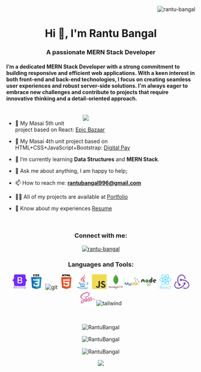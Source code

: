 <p align="right">
  <img src="https://komarev.com/ghpvc/?username=RantuBangal&label=Profile%20views&color=0e75b6&style=flat" alt="rantu-bangal"/>
</p>

<!-- ![Header Image](https://github.com/RantuBangal/RantuBangal/blob/main/assets/github-header-image.png?raw=true) -->
<h1 align="center">Hi 👋, I'm Rantu Bangal</h1>
<h3 align="center">A passionate MERN Stack Developer</h3>

#### I’m a dedicated MERN Stack Developer with a strong commitment to building responsive and efficient web applications. With a keen interest in both front-end and back-end technologies, I focus on creating seamless user experiences and robust server-side solutions. I'm always eager to embrace new challenges and contribute to projects that require innovative thinking and a detail-oriented approach.

<br/>
<img align="right" width="300" src="https://miro.medium.com/v2/resize:fit:1400/0*NgUtI3tYLhuq5Vy0.gif" >

- 🔭 My Masai 5th unit project based on React: [Epic Bazaar](https://epicbazaar.vercel.app/)
- 🔭 My Masai 4th unit project based on HTML+CSS+JavaScript+Bootstrap: [Digital Pay](https://web-dev-ratna-8765.vercel.app/)
  
- 🌱 I’m currently learning **Data Structures** and **MERN Stack**.
- 💬 Ask me about anything, I am happy to help;
- 📫 How to reach me: **rantubangal996@gmail.com**
- 👨‍💻 All of my projects are available at [Portfolio](https://RantuBangal.github.io/)
- 📄 Know about my experiences [Resume](https://drive.google.com/file/d/1O2Fw9z8aJQMEU3AP52NsKT5N8NnEaSAl/view?usp=sharing)

<br/>
<h3 align="center">Connect with me:</h3>
<p align="center">
  <a href="https://linkedin.com/in/hellomohdasif" target="_blank">
    <img src="https://raw.githubusercontent.com/rahuldkjain/github-profile-readme-generator/master/src/images/icons/Social/linked-in-alt.svg" alt="rantu-bangal" height="30" width="40" />
  </a>
</p>

<h3 align="center">Languages and Tools:</h3>
<p align="center">
  <img src="https://raw.githubusercontent.com/devicons/devicon/master/icons/bootstrap/bootstrap-plain-wordmark.svg" alt="bootstrap" width="40" height="40"/>
  <img src="https://raw.githubusercontent.com/devicons/devicon/master/icons/css3/css3-original-wordmark.svg" alt="css3" width="40" height="40"/>
  <img src="https://www.vectorlogo.zone/logos/git-scm/git-scm-icon.svg" alt="git" width="40" height="40"/>
  <img src="https://raw.githubusercontent.com/devicons/devicon/master/icons/html5/html5-original-wordmark.svg" alt="html5" width="40" height="40"/>
  <img src="https://raw.githubusercontent.com/devicons/devicon/master/icons/java/java-original.svg" alt="java" width="40" height="40"/>
  <img src="https://raw.githubusercontent.com/devicons/devicon/master/icons/javascript/javascript-original.svg" alt="javascript" width="40" height="40"/>
  <img src="https://raw.githubusercontent.com/devicons/devicon/master/icons/mongodb/mongodb-original-wordmark.svg" alt="mongodb" width="40" height="40"/>
  <img src="https://raw.githubusercontent.com/devicons/devicon/master/icons/mysql/mysql-original-wordmark.svg" alt="mysql" width="40" height="40"/>
  <img src="https://raw.githubusercontent.com/devicons/devicon/master/icons/nodejs/nodejs-original-wordmark.svg" alt="nodejs" width="40" height="40"/>
  <img src="https://raw.githubusercontent.com/devicons/devicon/master/icons/react/react-original-wordmark.svg" alt="react" width="40" height="40"/>
  <img src="https://raw.githubusercontent.com/devicons/devicon/master/icons/redux/redux-original.svg" alt="redux" width="40" height="40"/>
  <img src="https://raw.githubusercontent.com/devicons/devicon/master/icons/sass/sass-original.svg" alt="sass" width="40" height="40"/> 
  <img src="https://www.vectorlogo.zone/logos/tailwindcss/tailwindcss-icon.svg" alt="tailwind" width="40" height="40"/>
</p>
<br/>
<p align="center">
  <img align="center" src="https://github-readme-stats.vercel.app/api/top-langs?username=RantuBangal&show_icons=true&locale=en&layout=compact&theme=radical" alt="RantuBangal" />
</p>
<p align="center">
  <img align="center" src="https://github-readme-stats.vercel.app/api?username=RantuBangal&show_icons=true&theme=radical" alt="RantuBangal" />
</p>

<p align="center">
  <img align="center" src="https://github-readme-streak-stats.herokuapp.com/?user=RantuBangal&theme=radical" alt="RantuBangal" />
</p>

<p align="center">
<img src="https://raw.githubusercontent.com/Trilokia/Trilokia/379277808c61ef204768a61bbc5d25bc7798ccf1/bottom_header.svg">
</p>
